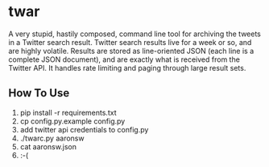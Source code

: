 twar
====

A very stupid, hastily composed, command line tool for archiving the tweets in 
a Twitter search result. Twitter search results live for a week or so, and are 
highly volatile. Results are stored as line-oriented JSON (each line is a
complete JSON document), and are exactly what is received from the Twitter API. 
It handles rate limiting and paging through large result sets.

How To Use
----------

1. pip install -r requirements.txt
1. cp config.py.example config.py
1. add twitter api credentials to config.py
1. ./twarc.py aaronsw
1. cat aaronsw.json
1. :-(


